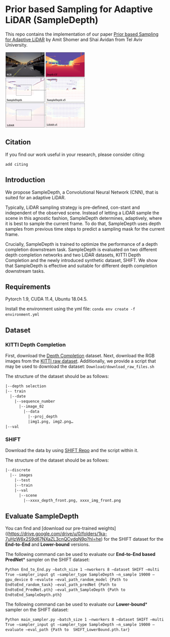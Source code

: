 # Prior based Sampling for Adaptive LiDAR (SampleDepth)
This repo contains the implementation of our paper [Prior based Sampling for Adaptive LiDAR]() by Amit Shomer and Shai Avidan from Tel Aviv University.

<img src="https://github.com/amitshomer/SampleDepth/blob/master/docs/teaser_new.png" width=50% height=50%>

## Citation
If you find our work useful in your research, please consider citing: 
```
add citing
```
## Introduction
We propose SampleDepth, a Convolutional Neural Network (CNN), that is suited for an adaptive LiDAR. 

Typically, LiDAR sampling strategy is pre-defined, con-stant and independent of the observed scene. Instead of letting a LiDAR sample the scene in this agnostic fashion, SampleDepth determines, adaptively, where it is best to sample the current frame. To do that, SampleDepth uses depth samples from previous time steps to predict a sampling mask for the current frame. 

Crucially, SampleDepth is trained to optimize the performance of a depth completion downstream task. SampleDepth is evaluated on two different depth completion networks and two LiDAR datasets, KITTI Depth Completion and the newly introduced synthetic dataset, SHIFT. We show that SampleDepth is effective and suitable for different depth completion downstream tasks.

## Requirements
Pytorch 1.9, CUDA 11.4, Ubuntu 18.04.5. 

Install the environment using the yml file:
`conda env create -f environment.yml`

## Dataset
### KITTI Depth Completion
First, download the [Depth Completion](https://www.cvlibs.net/datasets/kitti/eval_depth.php?benchmark=depth_completion) dataset. Next, download the RGB images from the [KITTI raw dataset](https://www.cvlibs.net/datasets/kitti/raw_data.php). 
Additionally, we provide a script that may be used to download the dataset: `Download/download_raw_files.sh`

The structure of the dataset should be as follows:
```
|--depth selection
|-- train
  |--date
    |--sequence_number
      |--image_02
        |--data
          |--proj_depth
          |img1.png, img2.png…
|--val
```

### SHIFT
Download the data by using [SHIFT Repo](https://github.com/SysCV/shift-dev) and the script within it. 

The structure of the dataset should be as follows:
```
|--discrete
  |-- images
    |--test
    |--train
    |--val
      |--scene
        |--xxxx_depth_front.png, xxxx_img_front.png
```
## Evaluate SampleDepth
You can find and [download our pre-trained weights]((https://drive.google.com/drive/u/0/folders/1ka-7uHzW6x2S9d67NXaZL3cnQCvdqN9p?hl=he) for the SHIFT dataset for the **End-to-End** and **Lower-bound** versions.

The following command can be used to evaluate our **End-to-End based PredNet*** sampler on the SHIFT dataset:
```
Python End_to_End.py –batch_size 1 –nworkers 8 –dataset SHIFT –multi True –sampler_input gt –sampler_type SampleDepth –n_sample 19000 –gpu_device 0 –evalute –eval_path_random_model {Path to EndtoEnd_random_task} –eval_path_predNet {Path to EndtoEnd_PredNet.pth} –eval_path_SampleDepth {Path to EndtoEnd_SampleDepth.pth}
```

The following command can be used to evaluate our **Lower-bound*** sampler on the SHIFT dataset:
```
Python main_sampler.py –batch_size 1 –nworkers 8 –dataset SHIFT –multi True –sampler_input gt –sampler_type SampleDepth –n_sample 19000 –evaluate –eval_path {Path to  SHIFT_LowerBound.pth.tar}
```
